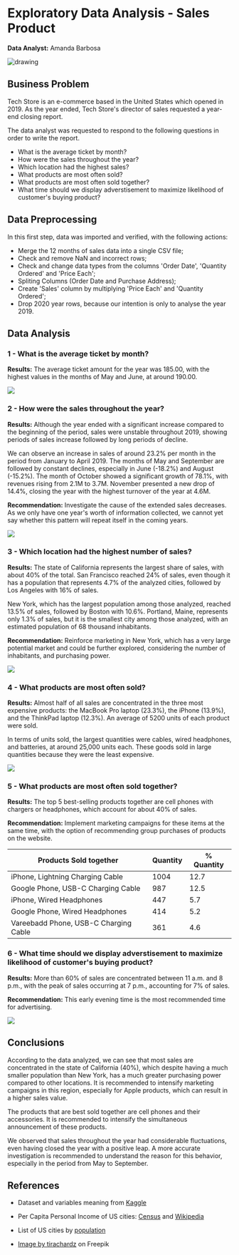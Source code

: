 # Exploratory Data Analysis - Sales Product

**Data Analyst:** Amanda Barbosa

<img src="folder/ecommerce.jpg" alt="drawing"/>

## Business Problem

Tech Store is an e-commerce based in the United States which opened in 2019. As the year ended, Tech Store's director of sales requested a year-end closing report.

The data analyst was requested to respond to the following questions in order to write the report.

-  What is the average ticket by month?
-  How were the sales throughout the year?
-  Which location had the highest sales?
-  What products are most often sold?
-  What products are most often sold together?
-  What time should we display adverstisement to maximize likelihood of customer's buying product?

## Data Preprocessing

In this first step, data was imported and verified, with the following actions:

- Merge the 12 months of sales data into a single CSV file;
- Check and remove NaN and incorrect rows;
- Check and change data types from the columns 'Order Date', 'Quantity Ordered' and 'Price Each';
- Spliting Columns (Order Date and Purchase Address);
- Create 'Sales' column by multiplying 'Price Each' and 'Quantity Ordered';
- Drop 2020 year rows, because our intention is only to analyse the year 2019.

## Data Analysis

### 1 - What is the average ticket by month?

**Results:** The average ticket amount for the year was 185.00, with the highest values in the months of May and June, at around 190.00.

![](folder/average_ticket.png)


### 2 - How were the sales throughout the year?

**Results:** Although the year ended with a significant increase compared to the beginning of the period, sales were unstable throughout 2019, showing periods of sales increase followed by long periods of decline.

We can observe an increase in sales of around 23.2% per month in the period from January to April 2019. The months of May and September are followed by constant declines, especially in June (-18.2%) and August (-15.2%). The month of October showed a significant growth of 78.1%, with revenues rising from 2.1M to 3.7M. November presented a new drop of 14.4%, closing the year with the highest turnover of the year at 4.6M.

**Recommendation:** Investigate the cause of the extended sales decreases. As we only have one year's worth of information collected, we cannot yet say whether this pattern will repeat itself in the coming years.

![](folder/sales_month.png)


### 3 - Which location had the highest number of sales?

**Results:** The state of California represents the largest share of sales, with about 40% of the total. San Francisco reached 24% of sales, even though it has a population that represents 4.7% of the analyzed cities, followed by Los Angeles with 16% of sales.

New York, which has the largest population among those analyzed, reached 13.5% of sales, followed by Boston with 10.6%. Portland, Maine, represents only 1.3% of sales, but it is the smallest city among those analyzed, with an estimated population of 68 thousand inhabitants.

**Recommendation:** Reinforce marketing in New York, which has a very large potential market and could be further explored, considering the number of inhabitants, and purchasing power.

![](folder/sales_city.png)


### 4 - What products are most often sold?

**Results:** Almost half of all sales are concentrated in the three most expensive products: the MacBook Pro laptop (23.3%), the iPhone (13.9%), and the ThinkPad laptop (12.3%). An average of 5200 units of each product were sold.

In terms of units sold, the largest quantities were cables, wired headphones, and batteries, at around 25,000 units each. These goods sold in large quantities because they were the least expensive.

![](folder/sales_product.png)


### 5 - What products are most often sold together?

**Results:** The top 5 best-selling products together are cell phones with chargers or headphones, which account for about 40% of sales.

**Recommendation:** Implement marketing campaigns for these items at the same time, with the option of recommending group purchases of products on the website.

| Products Sold together                | Quantity      | % Quantity  |
| ------------------------------------- | ------------- |-------------|
| iPhone, Lightning Charging Cable      | 1004          | 12.7        |
| Google Phone, USB-C Charging Cable    | 987           | 12.5        |
| iPhone, Wired Headphones              | 447           | 5.7         |
| Google Phone, Wired Headphones        | 414           | 5.2         |
| Vareebadd Phone, USB-C Charging Cable | 361           | 4.6         |


### 6 - What time should we display adverstisement to maximize likelihood of customer's buying product?

**Results:** More than 60% of sales are concentrated between 11 a.m. and 8 p.m., with the peak of sales occurring at 7 p.m., accounting for 7% of sales. 

**Recommendation:** This early evening time is the most recommended time for advertising.

![](folder/sales_hour.png)


## Conclusions

According to the data analyzed, we can see that most sales are concentrated in the state of California (40%), which despite having a much smaller population than New York, has a much greater purchasing power compared to other locations. It is recommended to intensify marketing campaigns in this region, especially for Apple products, which can result in a higher sales value.

The products that are best sold together are cell phones and their accessories. It is recommended to intensify the simultaneous announcement of these products.

We observed that sales throughout the year had considerable fluctuations, even having closed the year with a positive leap. A more accurate investigation is recommended to understand the reason for this behavior, especially in the period from May to September.


## References

* Dataset and variables meaning from <a href="https://www.kaggle.com/datasets/knightbearr/sales-product-data">Kaggle</a>

* Per Capita Personal Income of US cities:  <a href="https://www.census.gov/quickfacts/fact/table/portlandcitymaine,bostoncitymassachusetts/HSG010221">Census</a> and <a href="https://en.wikipedia.org/wiki/List_of_U.S._cities_by_adjusted_per_capita_personal_income">Wikipedia</a>

* List of US cities by <a href="https://en.wikipedia.org/wiki/List_of_United_States_cities_by_population">population</a>

* <a href="https://www.freepik.com/free-photo/young-lady-use-cellphone-order-online-shopping-product-paying-bills-with-banking-app-with-transaction-successful-stay-house-quarantine-activity-fun-activity-coronavirus-prevention_17612639.htm#query=ecommerce&position=24&from_view=search&track=sph">Image by tirachardz</a> on Freepik
